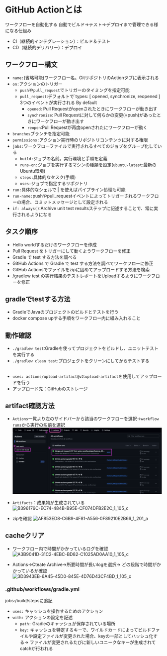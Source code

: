 # GitHub Actionとは

ワークフローを自動化する
自動でビルド->テスト->デプロイまで管理できる様になる仕組み

- CI（継続的インテグレーション）：ビルド＆テスト
- CD（継続的デリバリー）：デプロイ

## ワークフロー構文

- `name:`(省略可能)ワークフロー名。GitリポジトリのActionタブに表示される
- `on:`アクションのトリガー
    - `push`や`pull_request`でトリガーのタイミングを指定可能
    - `pull_request`:デフォルトで`types: [ opened, synchronize, reopened ] 3つのイベントが実行される By default
        - `opened`: Pull Requestがopenされたときにワークフローが動き出す
        - `synchronize`: Pull Requestに対して何らかの変更(=push)があったときにワークフローが動き出す
        - `reopen`:Pull Requestが再度openされたにワークフローが動く
- `branches`ブランチを指定可能
- `permissions:`アクション実行時のリポジトリコンテンツに対する権限
- `jabs:`ワークフローファイルで実行されるすべてのジョブをグループ化している
    - `build:`ジョブの名前。実行環境と手順を定義
    - `runs-on:`ジョブを実行するマシンの種類を設定(`ubuntu-latest`:最新のUbuntu環境)
    - `steps:`具体的なタスク(手順)
    - `uses:`ジョブで指定するリポジトリ
- `run:`具体的なシェルで | を使えばパイプライン処理も可能
- `run-name:`pushやpull_requestイベントによってトリガーされるワークフローの場合、コミットメッセージとして設定される
- `if: always()`:Archive unit test resultsステップに記述することで、常に実行されるようになる

## タスク順序

- Hello worldするだけのワークフローを作成
- Pull Request をトリガーにして動くようワークフローを修正
- Gradle で test する方法を調べる
- GitHub Actions で Gradle で test する方法を調べてワークフローに修正
- GitHub Actionsでファイルをzipに固めてアップロードする方法を検索
- /gradlew test の実行結果のテストレポートをUploadするようにワークフローを修正

## gradleでtestする方法

- GradleでJavaのプロジェクトのビルドとテストを行う
- docker compose upする手順をワークフロー内に組み入れること

## 動作確認

- `./gradlew test`:Gradleを使ってプロジェクトをビルドし、ユニットテストを実行する
- `./gradlew clean test`:プロジェクトをクリーンにしてからテストする

##             

- `uses: actions/upload-artifact@v2`:`upload-artifact`を使用してアップロードを行う
- アップロード先：GitHubのストレージ

## artifact確認方法

- `Actions`一覧より左のサイドバーから該当のワークフローを選択->`workflow runs`から実行の名前を選択
  ![img.png](img.png)


- `Artifacts`：成果物が生成されている
  ![B396176C-EC74-484B-B95E-CF074DFB2E2C_1_105_c](https://github.com/yoko-newDeveloper/raiseTech-course-task10/assets/91002836/ff76c696-dee7-4aa3-a693-ccee8f70ae75)


- zipを確認
  ![AF853ED8-C6B9-4F81-A556-0F89210E2B66_1_201_a](https://github.com/yoko-newDeveloper/raiseTech-course-task10/assets/91002836/c83f57a9-fe0d-4f0b-84fc-878bfabfa08d)

## cacheクリア

- ワークフロー内で時間がかかっているログを確認
  ![A3B9041D-31C2-4EBC-BD82-C1025AD0AA10_1_105_c](https://github.com/yoko-newDeveloper/raiseTech-course-task10/assets/91002836/46c8e1ad-baba-4423-a42a-be2cec2a7611)

- Actions->Cteate Archive->所要時間が長いlogを選択->
  どの段階で時間がかかっているか確認
  ![3D3943EB-6A45-45D0-845E-4D76D43CF4BD_1_105_c](https://github.com/yoko-newDeveloper/raiseTech-course-task10/assets/91002836/5055c801-486a-499a-b876-fad9e1eb982e)

### .github/workflows/gradle.yml

jobs:/build/stepsに追記

- `uses:` キャッシュを操作するためのアクション
- `with:` アクションの設定を記述
    - `path:` Gradleのキャッシュが保存されている場所
    - `key:` キャッシュを特定するキーで、ワイルドカードによってビルドファイルや設定ファイルが変更された場合、keyの一部としてハッシュ化する->
      ファイルが変更されるたびに新しいユニークなキーが生成されてcatchが行われる

